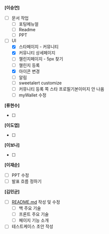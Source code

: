 **[이승연]**

- [ ]  문서 작업
    - [ ]  포팅메뉴얼
    - [ ]  Readme
    - [ ]  PPT
- [ ]  UI
    - [x]  스타페이지 - 커뮤니티
    - [x]  커뮤니티 상세페이지
    - [ ]  챌린지페이지 - 5px 찾기
    - [ ]  챌린지 등록
    - [x]  아이콘 변경
    - [ ]  알림
    - [ ]  sweetalert customize
    - [ ]  커뮤니티 등록 쪽 스타 프로필기본이미지 안 나옴
    - [ ]  myWallet 수정

**[류현수]**

- [ ] 

**[이도엽]**

- [ ] 

**[이보나]**

- [ ] 

**[이재순]**

- [ ]  PPT 수정
- [ ]  발표 흐름 정하기

**[김민균]**

- [ ]  [README.md](http://README.md) 작성 및 수정
    - [ ]  백 주요 기술
    - [ ]  프론트 주요 기술
    - [ ]  페이지 기능 소개
- [ ]  테스트케이스 초안 작성